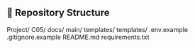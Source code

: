 ## 📂 Repository Structure
Project/
    C05/
    docs/
    main/
        templates/
    templates/
    .env.example
    .gitignore.example
    README.md
    requirements.txt